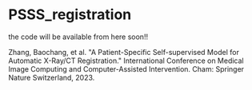 # PSSS_registration
the code will be available from here soon!!

Zhang, Baochang, et al. "A Patient-Specific Self-supervised Model for Automatic X-Ray/CT Registration." International Conference on Medical Image Computing and Computer-Assisted Intervention. Cham: Springer Nature Switzerland, 2023.
